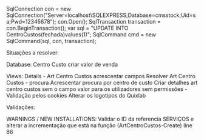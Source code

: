 ﻿SqlConnection con = new SqlConnection("Server=localhost\\SQLEXPRESS;Database=cmsstock;Uid=sa;Pwd=12345678");
con.Open();
SqlTransaction transaction = con.BeginTransaction();
var sql = "UPDATE INTO CentroCustos(fechada)values(1)";
SqlCommand cmd = new SqlCommand(sql, con, transaction);


Situações a resolver:

Database:
Centro Custo criar valor de venda

Views:
Details - Art Centro Custos acrescentar campos
Resolver Art Centro Custos - procura
	Acrescentar procura por centro de custo
Criar detalhes art centro custos sem o campo valor para os utilizadores sem permissões - Validação pelos cookies
Alterar os logotipos do Quixlab


Validações:


WARNINGS / NEW INSTALLATIONS:
Validar o ID da referencia SERVIÇOS e alterar a incrementação que está na função (ArtCentroCustos-Create) line 86
